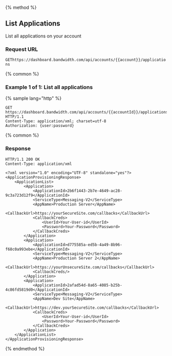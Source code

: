 {% method %}

## List Applications

List all applications on your account

### Request URL

<code class="get">GET</code>`https://dashboard.bandwidth.com/api/accounts/{{account}}/applications`


{% common %}

### Example 1 of 1: List all applications

{% sample lang="http" %}

```http
GET https://dashboard.bandwidth.com/api/accounts/{{accountId}}/applications HTTP/1.1
Content-Type: application/xml; charset=utf-8
Authorization: {user:password}
```

{% common %}

### Response

```http
HTTP/1.1 200 OK
Content-Type: application/xml

<?xml version="1.0" encoding="UTF-8" standalone="yes"?>
<ApplicationProvisioningResponse>
    <ApplicationList>
        <Application>
            <ApplicationId>2b6f1443-2b7e-4649-ac28-9c3a723d12f9</ApplicationId>
            <ServiceType>Messaging-V2</ServiceType>
            <AppName>Production Server</AppName>
            <CallbackUrl>https://yourSecureSite.com/callbacks</CallbackUrl>
            <CallbackCreds>
                <UserId>Your-User-id</UserId>
                <Password>Your-Password</Password>
            </CallbackCreds>
        </Application>
        <Application>
            <ApplicationId>d775585a-ed5b-4a49-8b96-f68c0a993ebe</ApplicationId>
            <ServiceType>Messaging-V2</ServiceType>
            <AppName>Production Server 2</AppName>
            <CallbackUrl>https://yourUnsecureSite.com/callbacks</CallbackUrl>
            <CallbackCreds/>
        </Application>
        <Application>
            <ApplicationId>2afad54d-8a65-4085-b25b-4c86fd5819d0</ApplicationId>
            <ServiceType>Messaging-V2</ServiceType>
            <AppName>Dev Site</AppName>
            <CallbackUrl>https://dev.yourSecureSite.com/callbacks</CallbackUrl>
            <CallbackCreds>
                <UserId>Your-User-id</UserId>
                <Password>Your-Password</Password>
            </CallbackCreds>
        </Application>
    </ApplicationList>
</ApplicationProvisioningResponse>
```

{% endmethod %}